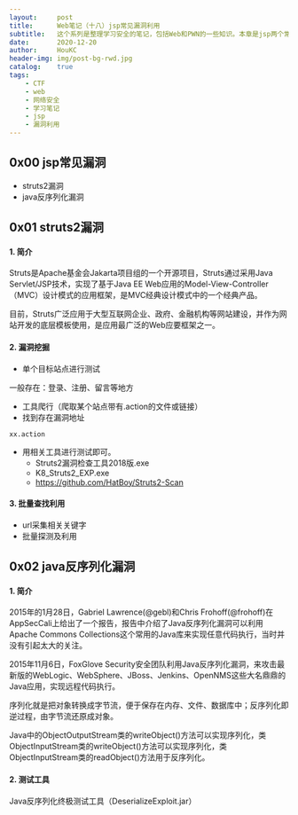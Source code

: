 ```yaml
---
layout:     post
title:      Web笔记（十八）jsp常见漏洞利用
subtitle:   这个系列是整理学习安全的笔记，包括Web和PWN的一些知识。本章是jsp两个常见漏洞类型的学习，只记录了一点皮毛，学习如何使用工具去利用，没有深入理论研究漏洞原理。
date:       2020-12-20
author:     HouKC
header-img: img/post-bg-rwd.jpg
catalog:    true
tags:
    - CTF
    - web
    - 网络安全
    - 学习笔记
    - jsp
    - 漏洞利用
---
```




## 0x00 jsp常见漏洞

- struts2漏洞
- java反序列化漏洞



## 0x01 struts2漏洞

#### 1. 简介

Struts是Apache基金会Jakarta项目组的一个开源项目，Struts通过采用Java Servlet/JSP技术，实现了基于Java EE Web应用的Model-View-Controller（MVC）设计模式的应用框架，是MVC经典设计模式中的一个经典产品。

目前，Struts广泛应用于大型互联网企业、政府、金融机构等网站建设，并作为网站开发的底层模板使用，是应用最广泛的Web应要框架之一。

#### 2. 漏洞挖掘

- 单个目标站点进行测试

一般存在：登录、注册、留言等地方

- 工具爬行（爬取某个站点带有.action的文件或链接）
- 找到存在漏洞地址

```
xx.action
```

- 用相关工具进行测试即可。
  - Struts2漏洞检查工具2018版.exe
  - K8_Struts2_EXP.exe
  - https://github.com/HatBoy/Struts2-Scan

#### 3. 批量查找利用

- url采集相关关键字
- 批量探测及利用



## 0x02 java反序列化漏洞

#### 1. 简介

2015年的1月28日，Gabriel Lawrence(@gebl)和Chris Frohoff(@frohoff)在AppSecCali上给出了一个报告，报告中介绍了Java反序列化漏洞可以利用Apache Commons Collections这个常用的Java库来实现任意代码执行，当时并没有引起太大的关注。

2015年11月6日，FoxGlove Security安全团队利用Java反序列化漏洞，来攻击最新版的WebLogic、WebSphere、JBoss、Jenkins、OpenNMS这些大名鼎鼎的Java应用，实现远程代码执行。

序列化就是把对象转换成字节流，便于保存在内存、文件、数据库中；反序列化即逆过程，由字节流还原成对象。

Java中的ObjectOutputStream类的writeObject()方法可以实现序列化，类ObjectInputStream类的writeObject()方法可以实现序列化，类ObjectInputStream类的readObject()方法用于反序列化。

#### 2. 测试工具
Java反序列化终极测试工具（DeserializeExploit.jar）